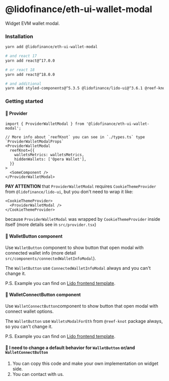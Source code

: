 # @lidofinance/eth-ui-wallet-modal

Widget EVM wallet modal.

### Installation
```bash
yarn add @lidofinance/eth-ui-wallet-modal

# and react 17
yarn add react@^17.0.0

# or react 18
yarn add react@^18.0.0

# and additional
yarn add styled-components@^5.3.5 @lidofinance/lido-ui@^3.6.1 @reef-knot/connect-wallet-modal@^0.5.2 @reef-knot/web3-react@^0.3.0 @lidofinance/ui-primitives@^<TODO> @lidofinance/eth-ui-primitives@^<TODO>
```

### Getting started

#### 🔮 Provider

```tsx
import { ProviderWalletModal } from '@lidofinance/eth-ui-wallet-modal';

// More info about `reefKnot` you can see in `./types.ts` type `ProviderWalletModalProps`
<ProviderWalletModal
  reefKnot={{
    walletsMetrics: walletsMetrics,
    hiddenWallets: ['Opera Wallet'],
  }}
>
  <SomeComponent />
</ProviderWalletModal>
```
**PAY ATTENTION** that `ProviderWalletModal` requires `CookieThemeProvider` from `@lidofinance/lido-ui`,
but you don't need to wrap it like:
```tsx
<CookieThemeProvider>
  <ProviderWalletModal />
</CookieThemeProvider>
```
because `ProviderWalletModal` was wrapped by `CookieThemeProvider` inside itself
(more details see in `src/provider.tsx`)

#### 👛 WalletButton component

Use `WalletButton` component to show button that open modal with connected wallet info (more detail `src/components/connectedWalletInfoModal`).

The `WalletButton` use `ConnectedWalletInfoModal` always and you can't change it.

P.S. Example you can find on [Lido frontend template](https://github.com/lidofinance/lido-frontend-template).


#### 👛 WalletConnectButton component

Use `WalletConnectButton`component to show button that open modal with connect wallet options.

The `WalletButton` use `WalletsModalForEth` from `@reef-knot` package always, so you can't change it.

P.S. Example you can find on [Lido frontend template](https://github.com/lidofinance/lido-frontend-template).

#### 🤔 I need to change a default behavior for `WalletButton` or/and `WalletConnectButton`

1. You can copy this code and make your own implementation on widget side.
2. You can contact with us.

